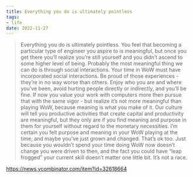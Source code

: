 ```yaml
---
title: Everything you do is ultimately pointless
tags:
- life
date: 2022-11-27
---
```


> Everything you do is ultimately pointless. You feel that becoming a particular type of engineer you aspire to is meaningful, but once you get there you’ll realize you’re still yourself and you didn’t ascend to some higher level of being. Probably the most meaningful thing we can do is through social interactions. Your time in WoW must have incorporated social interactions. Be proud of those experiences - they’re in no way worse than others. Enjoy who you are and where you’ve been, avoid hurting people directly or indirectly, and you’ll be fine. If now you value your work with computers more then pursue that with the same vigor - but realize it’s not more meaningful than playing WoW, because meaning is what you make of it. Our culture will tell you productive activities that create capital and productivity are meaningful, but they only are if you find meaning and purpose in them for yourself without regard to the monetary necessities. I’m certain you felt purpose and meaning in your WoW playing at the time, and maybe you’ve just grown and changed. That’s ok too. Just because you wouldn’t spend your time doing WoW now doesn’t change you were driven to then, and the fact you could have “leap frogged” your current skill doesn’t matter one little bit. It’s not a race.

https://news.ycombinator.com/item?id=32618664